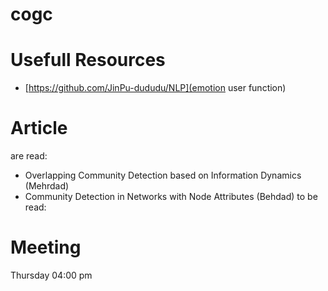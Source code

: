 # cogc

# Usefull Resources
- [https://github.com/JinPu-dududu/NLP](emotion user function)


# Article


are read:
- Overlapping Community Detection based on Information Dynamics (Mehrdad)
- Community Detection in Networks with Node Attributes (Behdad)
to be read:























# Meeting 
Thursday 04:00 pm
